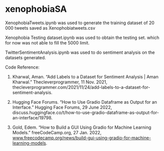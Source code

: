 # xenophobiaSA

XenophobiaTweets.ipynb was used to generate the training dataset of 20 000 tweets saved as Xenophobiatweets.csv

Xenophobia Testing dataset.ipynb was used to obtain the testing set. which for now was not able to fill the 5000 limit.

TwitterSentimentAnalysis.ipynb was used to do sentiment analysis on the datasets generated.

Code Reference: 

1. Kharwal, Aman. “Add Labels to a Dataset for Sentiment Analysis | Aman Kharwal.” Thecleverprogrammer, 11 Nov. 2021, thecleverprogrammer.com/2021/11/24/add-labels-to-a-dataset-for-sentiment-analysis.

2. Hugging Face Forums. “How to Use Gradio Dataframe as Output for an Interface.” Hugging Face Forums, 29 June 2022, discuss.huggingface.co/t/how-to-use-gradio-dataframe-as-output-for-an-interface/19798.

3. Gold, Edem. “How to Build a GUI Using Gradio for Machine Learning Models.” freeCodeCamp.org, 27 Jan. 2022,    www.freecodecamp.org/news/build-gui-using-gradio-for-machine-learning-models.
